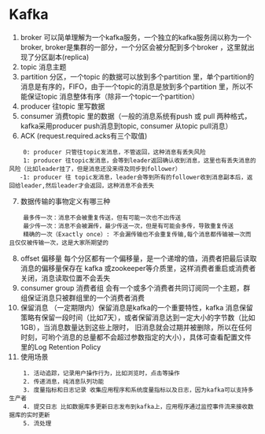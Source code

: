 # Kafka
1. broker 可以简单理解为一个kafka服务，一个独立的kafka服务阔以称为一个broker, broker是集群的一部分，一个分区会被分配到多个broker ，这里就出现了分区副本(replica)
2. topic 消息主题 
3. partition 分区，一个topic 的数据可以放到多个partition 里，单个partition的消息是有序的，FIFO，由于一个topic的消息是放到多个partition 里，所以不能保证topic 消息整体有序（除非一个topic一个partition）
4. producer 往topic 里写数据
5. consumer 消费topic 里的数据（一般的消息系统有push 或 pull 两种格式， kafka采用producer push消息到topic, consumer 从topic pull消息） 
6. ACK (request.required.acks有三个取值)
```
    0: producer 只管往topic发消息，不管返回，这种消息有丢失风险
    1: producer 往topic发消息，会等到leader返回确认收到消息，这里也有丢失消息的风险（比如leader挂了，但是消息还没来得及同步到follower）
   -1: producer 往 topic发消息，leader会等到所有的follower收到消息副本后，返回给leader,然后leader才会返回，这种消息不会丢失
```
7. 数据传输的事物定义有哪三种
```
    最多传一次：消息不会被重复传送，但有可能一次也不出传送
    最少传一次：消息不会被漏传，最少传送一次，但是有可能会多传，导致重复传送
    精确的一次（Exactly once）: 不会漏传输也不会重复传输,每个消息都传输被一次而且仅仅被传输一次，这是大家所期望的
```
8. offset 偏移量 每个分区都有一个偏移量，是一个递增的值，消费者把最后读取消息的偏移量保存在 kafka 或zookeeper等介质里，这样消费者重启或消费者关闭，消息读取位置不会丢失
9. consumer group 消费者组 会有一个或多个消费者共同订阅同一个主题，群组保证消息只被群组里的一个消费者消费
10. 保留消息 （一定期限内）保留消息是kafka的一个重要特性，kafka 消息保留策略有保留一段时间（比如7天），或者保留消息达到一定大小的字节数（比如1GB），当消息数量达到这些上限时，
旧消息就会过期并被删除，所以在任何时刻，可哟个消息的总量都不会超过参数指定的大小），具体可查看配置文件里的Log Retention Policy
11. 使用场景 
```
    1. 活动追踪，记录用户操作行为，比如浏览时，点击等操作
    2. 传递消息，纯消息队列功能
    3. 度量指标和日志记录 收集应用程序和系统度量指标以及日志，因为kafka可以支持多生产者
    4. 提交日志 比如数据库多更新日志发布到kafka上，应用程序通过监控事件流来接收数据库的实时更新
    5. 流处理
```